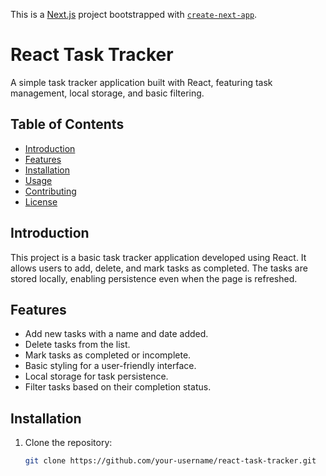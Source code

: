 This is a [Next.js](https://nextjs.org/) project bootstrapped with [`create-next-app`](https://github.com/vercel/next.js/tree/canary/packages/create-next-app).

# React Task Tracker

A simple task tracker application built with React, featuring task management, local storage, and basic filtering.

## Table of Contents

- [Introduction](#introduction)
- [Features](#features)
- [Installation](#installation)
- [Usage](#usage)
- [Contributing](#contributing)
- [License](#license)

## Introduction

This project is a basic task tracker application developed using React. It allows users to add, delete, and mark tasks as completed. The tasks are stored locally, enabling persistence even when the page is refreshed.

## Features

- Add new tasks with a name and date added.
- Delete tasks from the list.
- Mark tasks as completed or incomplete.
- Basic styling for a user-friendly interface.
- Local storage for task persistence.
- Filter tasks based on their completion status.

## Installation

1. Clone the repository:

   ```bash
   git clone https://github.com/your-username/react-task-tracker.git
